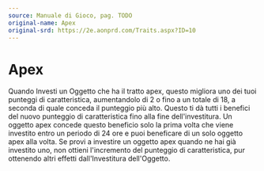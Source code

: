 ```yaml
---
source: Manuale di Gioco, pag. TODO
original-name: Apex
original-srd: https://2e.aonprd.com/Traits.aspx?ID=10
---
```


# Apex

Quando Investi un Oggetto che ha il tratto apex, questo migliora uno dei tuoi
punteggi di caratteristica, aumentandolo di 2 o fino a un totale di 18, a
seconda di quale conceda il punteggio più alto. Questo ti dà tutti i benefici
del nuovo punteggio di caratteristica fino alla fine dell'investitura. Un
oggetto apex concede questo beneficio solo la prima volta che viene investito
entro un periodo di 24 ore e puoi beneficare di un solo oggetto apex alla volta.
Se provi a investire un oggetto apex quando ne hai già investito uno, non
ottieni l'incremento del punteggio di caratteristica, pur ottenendo altri
effetti dall'Investitura dell'Oggetto.
